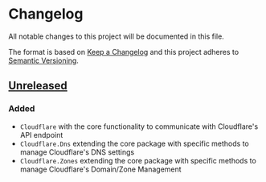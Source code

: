 # Changelog

All notable changes to this project will be documented in this file.

The format is based on [Keep a Changelog](https://keepachangelog.com/en/1.0.0/)
and this project adheres to [Semantic Versioning](https://semver.org/spec/v2.0.0.html).

## [Unreleased]


### Added

- `Cloudflare` with the core functionality to communicate with Cloudflare's API endpoint
- `Cloudflare.Dns` extending the core package with specific methods to manage Cloudflare's DNS settings
- `Cloudflare.Zones` extending the core package with specific methods to manage Cloudflare's Domain/Zone Management



[Unreleased]: https://github.com/AM-WD/cloudflare-api
